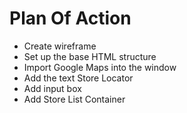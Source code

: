 # Plan Of Action

- Create wireframe
- Set up the base HTML structure
- Import Google Maps into the window
- Add the text Store Locator
- Add input box
- Add Store List Container